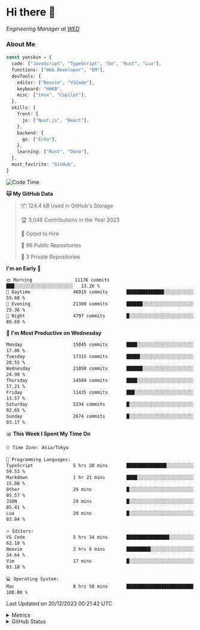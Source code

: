# Hi there&nbsp;:wave:

<!-- ![Alt text](https://spotify-recently-played-readme.vercel.app/api?user=31kynbuubkiu3r4qh4hjuaglhfay) -->

_Engineering Manager at [WED](https://github.com/wedinc)_

### About Me

```ts
const yanskun = {
  code: ["JavaScript", "TypeScript", "Go", "Rust", "Lua"],
  functions: ["Web Developer", "EM"],
  devTools: {
    editor: ["Neovim", "VSCode"],
    keyboard: "HHKB",
    misc: ["tmux", "Copilot"],
  },
  skills: {
    front: {
      js: ["Nuxt.js", "React"],
    },
    backend: {
      go: ["Echo"],
    },
    learning: ["Rust", "Deno"],
  },
  most_favirite: "GitHub",
}
```

<!--START_SECTION:waka-->
![Code Time](http://img.shields.io/badge/Code%20Time-632%20hrs%2011%20mins-blue)

**🐱 My GitHub Data** 

> 📦 124.4 kB Used in GitHub's Storage 
 > 
> 🏆 3,046 Contributions in the Year 2023
 > 
> 💼 Opted to Hire
 > 
> 📜 96 Public Repositories 
 > 
> 🔑 3 Private Repositories 
 > 
**I'm an Early 🐤** 

```text
🌞 Morning                11176 commits       ███░░░░░░░░░░░░░░░░░░░░░░   13.26 % 
🌆 Daytime                46915 commits       ██████████████░░░░░░░░░░░   55.68 % 
🌃 Evening                21369 commits       ██████░░░░░░░░░░░░░░░░░░░   25.36 % 
🌙 Night                  4797 commits        █░░░░░░░░░░░░░░░░░░░░░░░░   05.69 % 
```
📅 **I'm Most Productive on Wednesday** 

```text
Monday                   15045 commits       ████░░░░░░░░░░░░░░░░░░░░░   17.86 % 
Tuesday                  17315 commits       █████░░░░░░░░░░░░░░░░░░░░   20.55 % 
Wednesday                21050 commits       ██████░░░░░░░░░░░░░░░░░░░   24.98 % 
Thursday                 14504 commits       ████░░░░░░░░░░░░░░░░░░░░░   17.21 % 
Friday                   11435 commits       ███░░░░░░░░░░░░░░░░░░░░░░   13.57 % 
Saturday                 2234 commits        █░░░░░░░░░░░░░░░░░░░░░░░░   02.65 % 
Sunday                   2674 commits        █░░░░░░░░░░░░░░░░░░░░░░░░   03.17 % 
```


📊 **This Week I Spent My Time On** 

```text
🕑︎ Time Zone: Asia/Tokyo

💬 Programming Languages: 
TypeScript               5 hrs 20 mins       ███████████████░░░░░░░░░░   59.53 % 
Markdown                 1 hr 21 mins        ████░░░░░░░░░░░░░░░░░░░░░   15.08 % 
Other                    29 mins             █░░░░░░░░░░░░░░░░░░░░░░░░   05.57 % 
JSON                     29 mins             █░░░░░░░░░░░░░░░░░░░░░░░░   05.41 % 
Lua                      20 mins             █░░░░░░░░░░░░░░░░░░░░░░░░   03.84 % 

🔥 Editors: 
VS Code                  5 hrs 34 mins       ████████████████░░░░░░░░░   62.18 % 
Neovim                   3 hrs 6 mins        █████████░░░░░░░░░░░░░░░░   34.64 % 
Vim                      17 mins             █░░░░░░░░░░░░░░░░░░░░░░░░   03.18 % 

💻 Operating System: 
Mac                      8 hrs 58 mins       █████████████████████████   100.00 % 
```


 Last Updated on 20/12/2023 00:21:42 UTC
<!--END_SECTION:waka-->

<details>
  <summary>Metrics</summary>
  <img src="https://github.com/yanskun/yanskun/blob/main/github-metrics.svg" alt="Metrics">
</details>

<details>
  <summary>GitHub Status</summary>
  <picture>
    <source media="(prefers-color-scheme: dark)" srcset="https://raw.githubusercontent.com/yanskun/yanskun/master/profile-summary-card-output/nord_dark/0-profile-details.svg">
   <img src="https://raw.githubusercontent.com/yanskun/yanskun/master/profile-summary-card-output/default/0-profile-details.svg">
  </picture>
  <br>
  <picture>
    <source media="(prefers-color-scheme: dark)" srcset="https://raw.githubusercontent.com/yanskun/yanskun/master/profile-summary-card-output/nord_dark/1-repos-per-language.svg">
   <img src="https://raw.githubusercontent.com/yanskun/yanskun/master/profile-summary-card-output/default/1-repos-per-language.svg">
  </picture>
  <picture>
    <source media="(prefers-color-scheme: dark)" srcset="https://raw.githubusercontent.com/yanskun/yanskun/master/profile-summary-card-output/nord_dark/2-most-commit-language.svg">
   <img src="https://raw.githubusercontent.com/yanskun/yanskun/master/profile-summary-card-output/default/2-most-commit-language.svg">
  </picture>
  <br>
  <picture>
    <source media="(prefers-color-scheme: dark)" srcset="https://raw.githubusercontent.com/yanskun/yanskun/master/profile-summary-card-output/nord_dark/3-stats.svg">
   <img src="https://raw.githubusercontent.com/yanskun/yanskun/master/profile-summary-card-output/default/3-stats.svg">
  </picture>
  <picture>
    <source media="(prefers-color-scheme: dark)" srcset="https://raw.githubusercontent.com/yanskun/yanskun/master/profile-summary-card-output/nord_dark/4-productive-time.svg">
   <img src="https://raw.githubusercontent.com/yanskun/yanskun/master/profile-summary-card-output/default/4-productive-time.svg">
  </picture>
</details>
